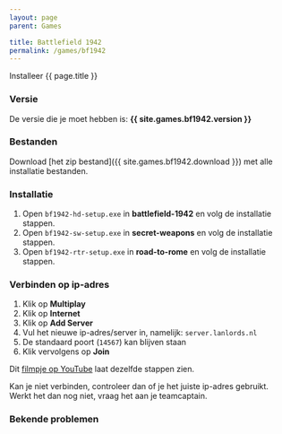 ```yaml
---
layout: page
parent: Games

title: Battlefield 1942
permalink: /games/bf1942
---
```


Installeer {{ page.title }}

### Versie

De versie die je moet hebben is: **{{ site.games.bf1942.version }}**

### Bestanden

Download [het zip bestand]({{ site.games.bf1942.download }}) met alle
installatie bestanden.

### Installatie

1. Open `bf1942-hd-setup.exe`  in **battlefield-1942** en volg de installatie stappen.
2. Open `bf1942-sw-setup.exe`  in **secret-weapons** en volg de installatie stappen.
3. Open `bf1942-rtr-setup.exe` in **road-to-rome** en volg de installatie stappen.

### Verbinden op ip-adres

1. Klik op **Multiplay**
2. Klik op **Internet**
3. Klik op **Add Server**
4. Vul het nieuwe ip-adres/server in, namelijk: `server.lanlords.nl`
5. De standaard poort (`14567`) kan blijven staan
6. Klik vervolgens op **Join**

Dit [filmpje op YouTube](https://www.youtube.com/watch?v=wxmPp82eDhM) laat
dezelfde stappen zien.

Kan je niet verbinden, controleer dan of je het juiste ip-adres gebruikt. Werkt
het dan nog niet, vraag het aan je teamcaptain.

### Bekende problemen
